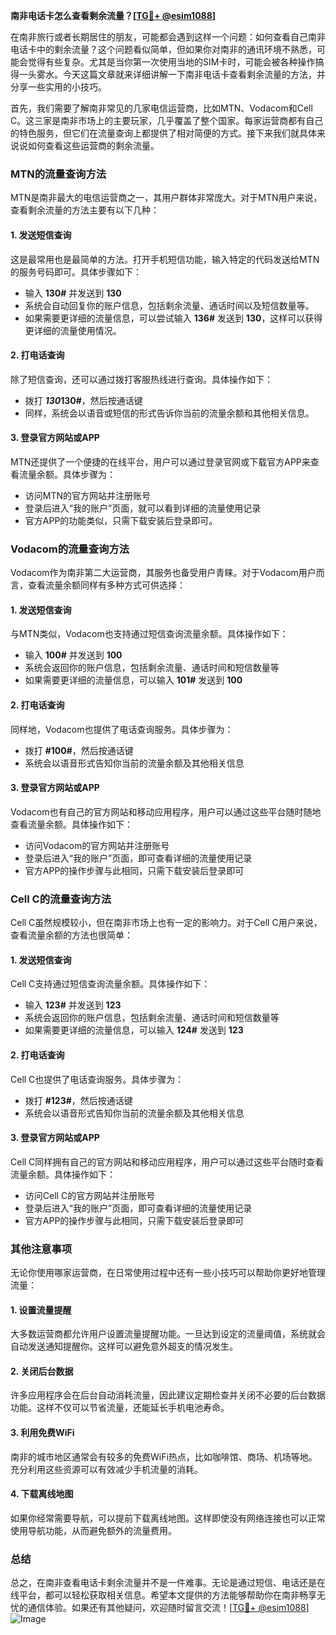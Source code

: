 **南非电话卡怎么查看剩余流量？[[TG💪+ @esim1088](https://t.me/s/esim1088)]**

在南非旅行或者长期居住的朋友，可能都会遇到这样一个问题：如何查看自己南非电话卡中的剩余流量？这个问题看似简单，但如果你对南非的通讯环境不熟悉，可能会觉得有些复杂。尤其是当你第一次使用当地的SIM卡时，可能会被各种操作搞得一头雾水。今天这篇文章就来详细讲解一下南非电话卡查看剩余流量的方法，并分享一些实用的小技巧。

首先，我们需要了解南非常见的几家电信运营商，比如MTN、Vodacom和Cell C。这三家是南非市场上的主要玩家，几乎覆盖了整个国家。每家运营商都有自己的特色服务，但它们在流量查询上都提供了相对简便的方式。接下来我们就具体来说说如何查看这些运营商的剩余流量。

### MTN的流量查询方法

MTN是南非最大的电信运营商之一，其用户群体非常庞大。对于MTN用户来说，查看剩余流量的方法主要有以下几种：

#### 1. 发送短信查询
这是最常用也是最简单的方法。打开手机短信功能，输入特定的代码发送给MTN的服务号码即可。具体步骤如下：
- 输入 **130#** 并发送到 **130**
- 系统会自动回复你的账户信息，包括剩余流量、通话时间以及短信数量等。
- 如果需要更详细的流量信息，可以尝试输入 **136#** 发送到 **130**，这样可以获得更详细的流量使用情况。

#### 2. 打电话查询
除了短信查询，还可以通过拨打客服热线进行查询。具体操作如下：
- 拨打 ***130*130#**，然后按通话键
- 同样，系统会以语音或短信的形式告诉你当前的流量余额和其他相关信息。

#### 3. 登录官方网站或APP
MTN还提供了一个便捷的在线平台，用户可以通过登录官网或下载官方APP来查看流量余额。具体步骤为：
- 访问MTN的官方网站并注册账号
- 登录后进入“我的账户”页面，就可以看到详细的流量使用记录
- 官方APP的功能类似，只需下载安装后登录即可。

### Vodacom的流量查询方法

Vodacom作为南非第二大运营商，其服务也备受用户青睐。对于Vodacom用户而言，查看流量余额同样有多种方式可供选择：

#### 1. 发送短信查询
与MTN类似，Vodacom也支持通过短信查询流量余额。具体操作如下：
- 输入 **100#** 并发送到 **100**
- 系统会返回你的账户信息，包括剩余流量、通话时间和短信数量等
- 如果需要更详细的流量信息，可以输入 **101#** 发送到 **100**

#### 2. 打电话查询
同样地，Vodacom也提供了电话查询服务。具体步骤为：
- 拨打 **#100#**，然后按通话键
- 系统会以语音形式告知你当前的流量余额及其他相关信息

#### 3. 登录官方网站或APP
Vodacom也有自己的官方网站和移动应用程序，用户可以通过这些平台随时随地查看流量余额。具体操作如下：
- 访问Vodacom的官方网站并注册账号
- 登录后进入“我的账户”页面，即可查看详细的流量使用记录
- 官方APP的操作步骤与此相同，只需下载安装后登录即可

### Cell C的流量查询方法

Cell C虽然规模较小，但在南非市场上也有一定的影响力。对于Cell C用户来说，查看流量余额的方法也很简单：

#### 1. 发送短信查询
Cell C支持通过短信查询流量余额。具体操作如下：
- 输入 **123#** 并发送到 **123**
- 系统会返回你的账户信息，包括剩余流量、通话时间和短信数量等
- 如果需要更详细的流量信息，可以输入 **124#** 发送到 **123**

#### 2. 打电话查询
Cell C也提供了电话查询服务。具体步骤为：
- 拨打 **#123#**，然后按通话键
- 系统会以语音形式告知你当前的流量余额及其他相关信息

#### 3. 登录官方网站或APP
Cell C同样拥有自己的官方网站和移动应用程序，用户可以通过这些平台随时查看流量余额。具体操作如下：
- 访问Cell C的官方网站并注册账号
- 登录后进入“我的账户”页面，即可查看详细的流量使用记录
- 官方APP的操作步骤与此相同，只需下载安装后登录即可

### 其他注意事项

无论你使用哪家运营商，在日常使用过程中还有一些小技巧可以帮助你更好地管理流量：

#### 1. 设置流量提醒
大多数运营商都允许用户设置流量提醒功能。一旦达到设定的流量阈值，系统就会自动发送通知提醒你。这样可以避免意外超支的情况发生。

#### 2. 关闭后台数据
许多应用程序会在后台自动消耗流量，因此建议定期检查并关闭不必要的后台数据功能。这样不仅可以节省流量，还能延长手机电池寿命。

#### 3. 利用免费WiFi
南非的城市地区通常会有较多的免费WiFi热点，比如咖啡馆、商场、机场等地。充分利用这些资源可以有效减少手机流量的消耗。

#### 4. 下载离线地图
如果你经常需要导航，可以提前下载离线地图。这样即使没有网络连接也可以正常使用导航功能，从而避免额外的流量费用。

### 总结

总之，在南非查看电话卡剩余流量并不是一件难事。无论是通过短信、电话还是在线平台，都可以轻松获取相关信息。希望本文提供的方法能够帮助你在南非畅享无忧的通信体验。如果还有其他疑问，欢迎随时留言交流！[[TG💪+ @esim1088](https://t.me/s/esim1088)] ![Image](https://i.postimg.cc/4NQfJmqS/Snipaste-2025-05-13-00-14-12.png)